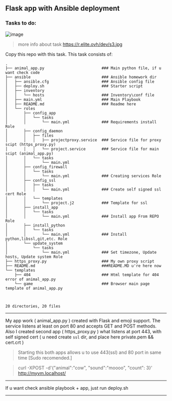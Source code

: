 ## Flask app with Ansible deployment

### Tasks to do:
![image](https://r.elite.ovh/dev/s2.jpg)
> more info about task https://r.elite.ovh/dev/s3.jpg

Copy this repo with this task.
This task consists of:
```
.
├── animal_app.py                         ### Main python file, if u want check code
├── ansible                               ### Ansible homework dir
│   ├── ansible.cfg                       ### Ansible config file
│   ├── deploy.sh                         ### Starter script
│   ├── inventory 
│   │   └── hosts                         ### Inventory\conf file
│   ├── main.yml                          ### Main Playbook 
│   ├── README.md                         ### Readme here
│   └── roles
│       ├── config_app
│       │   └── tasks
│       │       └── main.yml              ### Requirements install Role
│       ├── config_daemon
│       │   ├── files
│       │   │   ├── projectproxy.service  ### Service file for proxy scipt (https_proxy.py)
│       │   │   └── project.service       ### Service file for main scipt (animal_app.py)   
│       │   └── tasks
│       │       └── main.yml              
│       ├── config_firewall
│       │   └── tasks
│       │       └── main.yml              ### Creating services Role
│       ├── config_ssl
│       │   ├── tasks
│       │   │   └── main.yml              ### Create self signed ssl cert Role
│       │   └── templates
│       │       └── project.j2            ### Template for ssl
│       ├── install_app
│       │   └── tasks
│       │       └── main.yml              ### Install app From REPO Role
│       ├── install_python
│       │   └── tasks
│       │       └── main.yml              ### Install python,libssl,git,etc. Role
│       └── update_system
│           └── tasks
│               └── main.yml              ### Set timezone, Update hosts, Update system Role
├── https_proxy.py                        ### My own proxy script
├── README.md                             ###README.MD u're here now
└── templates
    ├── 404                               ### Html template for 404 error of animal_app.py
    └── game                              ### Browser main page template of animal_app.py



20 directories, 20 files 
```
***
My app work ( animal_app.py ) created with Flask and emoji support. The service listens at least on port 80 and accepts GET and POST methods.
Also I created second app ( https_proxy.py ) what listens at port 443, with self signed cert ( u need create `ssl` dir, and place here private.pem && cert.crt )
> Starting this both apps allows u to use 443(ssl) and 80 port in same time [Sudo recomended.]

> curl -XPOST -d'{"animal":"cow", "sound":"moooo", "count": 3}' http://myvm.localhost/
***
If u want check ansible playbook + app, just run deploy.sh
***
